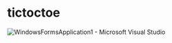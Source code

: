 # tictoctoe
![WindowsFormsApplication1 - Microsoft Visual Studio](https://user-images.githubusercontent.com/12674810/165499707-2dab8972-d55a-4b65-905c-ab556752f327.jpg)
